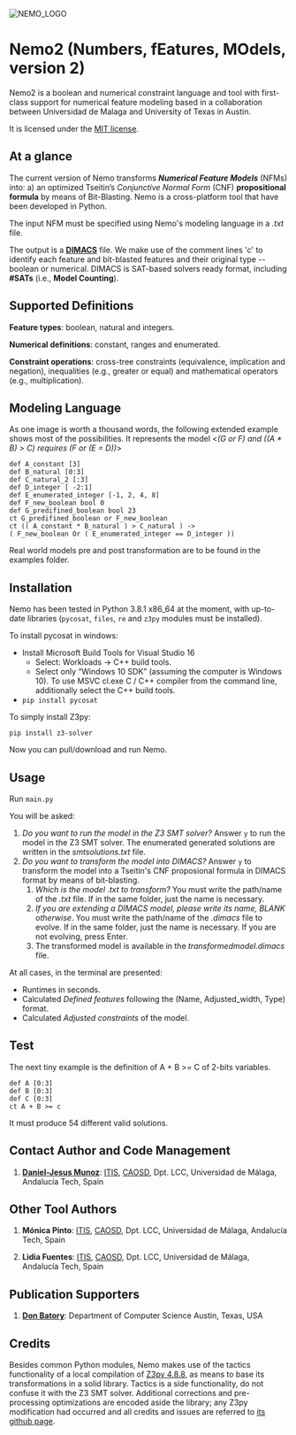 ![NEMO_LOGO](https://i.ibb.co/jW4JLDL/nemo.png)

# Nemo2 (Numbers, fEatures, MOdels, version 2)

Nemo2 is a boolean and numerical constraint language and tool with first-class support for numerical feature modeling based in a collaboration between Universidad de Malaga and University of Texas in Austin.

It is licensed under the [MIT license](https://github.com/danieljmg/Nemo2_tool/blob/master/LICENSE.txt).



## At a glance

The current version of Nemo transforms ***Numerical Feature Models*** (NFMs) into: a) an optimized Tseitin’s *Conjunctive Normal Form* (CNF) **propositional formula** by means of Bit-Blasting. Nemo is a cross-platform tool that have been developed in Python.

The input NFM must be specified using Nemo's modeling language in a *.txt* file.

The output is a [**DIMACS**](https://logic.pdmi.ras.ru/~basolver/dimacs.html) file. We make use of the comment lines 'c' to identify each feature and bit-blasted features and their original type -- boolean or numerical. DIMACS is SAT-based solvers ready format, including **#SATs** (i.e., **Model Counting**).



## Supported Definitions

**Feature types**: boolean, natural and integers.

**Numerical definitions**: constant, ranges and enumerated.

**Constraint operations**: cross-tree constraints (equivalence, implication and negation), inequalities (e.g., greater or equal) and mathematical operators (e.g., multiplication). 



## Modeling Language

As one image is worth a thousand words, the following extended example shows most of the possibilities. It represents the model <*(G or F) and ((A * B) > C) requires (F or (E = D))*>

`def A_constant [3]`  
`def B_natural [0:3] `  
`def C_natural_2 [:3]`  
`def D_integer [ -2:1]`  
`def E_enumerated_integer [-1, 2, 4, 8]`  
`def F_new_boolean bool 0 `  
`def G_predifined_boolean bool 23`  
`ct G_predifined_boolean or F_new_boolean`  
`ct (( A_constant * B_natural ) > C_natural ) ->`  
`( F_new_boolean Or ( E_enumerated_integer == D_integer ))`

Real world models pre and post transformation are to be found in the examples folder.



## Installation

Nemo has been tested in Python 3.8.1 x86_64 at the moment, with up-to-date libraries (`pycosat`, `files`,  `re` and `z3py` modules must be installed). 

To install pycosat in windows:

- Install Microsoft Build Tools for Visual Studio 16
  - Select: Workloads → C++ build tools.
  - Select only “Windows 10 SDK” (assuming the computer is Windows 10). To use MSVC cl.exe C / C++ compiler from the command line, additionally select the C++ build tools.
- `pip install pycosat`

To simply install Z3py:

`pip install z3-solver`

Now you can pull/download and run Nemo.



## Usage

Run `main.py`

You will be asked:

1. *Do you want to run the model in the Z3 SMT solver?* Answer `y` to run the model in the Z3 SMT solver. The enumerated generated solutions are written in the *smtsolutions.txt* file.
2. *Do you want to transform the model into DIMACS?* Answer `y` to transform the model into a Tseitin's CNF proposional formula in DIMACS format by means of bit-blasting.
   1. *Which is the model .txt to transform?* You must write the path/name of the *.txt* file. If in the same folder, just the name is necessary.
   2. *If you are extending a DIMACS model, please write its name, BLANK otherwise*. You must write the path/name of the *.dimacs* file to evolve. If in the same folder, just the name is necessary. If you are not evolving, press Enter.
   3. The transformed model is available in the *transformedmodel.dimacs* file.

At all cases, in the terminal are presented:

- Runtimes in seconds.
- Calculated *Defined features* following the (Name, Adjusted_width, Type) format.
- Calculated *Adjusted constraints* of the model.



## Test

The next tiny example is the definition of A + B >= C of 2-bits variables.

`def A [0:3]`  
`def B [0:3] `  
`def C [0:3]`  
`ct A + B >= c`

It must produce 54 different valid solutions.



## Contact Author and Code Management

1. **[Daniel-Jesus Munoz](https://github.com/danieljmg)**: [ITIS](https://www.uma.es/institutos-uma/info/118460/instituto-de-tecnologias-e-ingenieria-del-software/), [CAOSD](http://caosd.lcc.uma.es/), Dpt. LCC, Universidad de Málaga, Andalucía Tech, Spain

## Other Tool Authors

1. **Mónica Pinto**: [ITIS](https://www.uma.es/institutos-uma/info/118460/instituto-de-tecnologias-e-ingenieria-del-software/), [CAOSD](http://caosd.lcc.uma.es/), Dpt. LCC, Universidad de Málaga, Andalucía Tech, Spain

2. **Lidia Fuentes**: [ITIS](https://www.uma.es/institutos-uma/info/118460/instituto-de-tecnologias-e-ingenieria-del-software/), [CAOSD](http://caosd.lcc.uma.es/), Dpt. LCC, Universidad de Málaga, Andalucía Tech, Spain

## Publication Supporters

1. **[Don Batory](https://www.cs.utexas.edu/~dsb/)**: Department of Computer Science Austin, Texas, USA


   

## Credits

Besides common Python modules, Nemo makes use of the tactics functionality of a local compilation of [Z3py 4.8.8](https://github.com/Z3Prover/z3/issues/2775), as means to base its transformations in a solid library. Tactics is a side functionality, do not confuse it with the Z3 SMT solver. Additional corrections and pre-processing optimizations are encoded aside the library; any Z3py modification had occurred and all credits and issues are referred to [its github page](https://github.com/Z3Prover/z3). 

